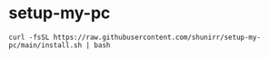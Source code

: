 # setup-my-pc

```shell
curl -fsSL https://raw.githubusercontent.com/shunirr/setup-my-pc/main/install.sh | bash
```
